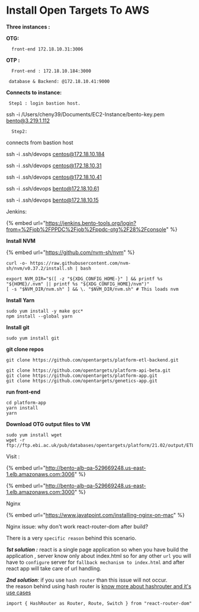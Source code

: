 # Install Open Targets To AWS

**Three instances :**

**OTG:**  

      front-end 172.18.10.31:3006

**OTP :** 

      Front-end : 172.18.10.184:3000

     database & Backend: @172.18.10.41:9000

**Connects to instance:**

     Step1 : login bastion host. 

ssh -i  /Users/cheny39/Documents/EC2-Instance/bento-key.pem bento@3.219.1.112

      Step2:   
connects from  bastion host

ssh -i .ssh/devops centos@172.18.10.184

ssh -i .ssh/devops centos@172.18.10.31

ssh -i .ssh/devops centos@172.18.10.41

ssh -i .ssh/devops bento@172.18.10.61

ssh -i .ssh/devops bento@172.18.10.15

Jenkins:

{% embed url="https://jenkins.bento-tools.org/login?from=%2Fjob%2FPPDC%2Fjob%2Fppdc-otg%2F28%2Fconsole" %}







**Install NVM**

{% embed url="https://github.com/nvm-sh/nvm" %}



```text
curl -o- https://raw.githubusercontent.com/nvm-sh/nvm/v0.37.2/install.sh | bash
```



```text
export NVM_DIR="$([ -z "${XDG_CONFIG_HOME-}" ] && printf %s "${HOME}/.nvm" || printf %s "${XDG_CONFIG_HOME}/nvm")"
[ -s "$NVM_DIR/nvm.sh" ] && \. "$NVM_DIR/nvm.sh" # This loads nvm
```





**Install Yarn**

```text
sudo yum install -y make gcc*
npm install --global yarn
```

**Install git**

```text
sudo yum install git
```



**git clone repos**

```text
git clone https://github.com/opentargets/platform-etl-backend.git
```

```text
git clone https://github.com/opentargets/platform-api-beta.git
git clone https://github.com/opentargets/platform-app.git
git clone https://github.com/opentargets/genetics-app.git
```

**run front-end**

```text
cd platform-app
yarn install
yarn
```

**Download OTG output files to VM**

```text
sudo yum install wget
wget -r ftp://ftp.ebi.ac.uk/pub/databases/opentargets/platform/21.02/output/ETL/

```

Visit :

{% embed url="http://bento-alb-qa-529669248.us-east-1.elb.amazonaws.com:3006" %}

{% embed url="http://bento-alb-qa-529669248.us-east-1.elb.amazonaws.com:3000" %}

Nginx 

{% embed url="https://www.javatpoint.com/installing-nginx-on-mac" %}

Nginx issue: why don't work react-router-dom after build?



There is a very `specific reason` behind this scenario.

_**1st solution :**_ react is a single page application so when you have build the application , server know only about index.html so for any other `url` you will have to `configure` server for `fallback mechanism to index.html` and after react app will take care of url handling.

_**2nd solution**_: if you use `hash router` than this issue will not occur.  
the reason behind using hash router is [know more about hashrouter and it's use cases](https://stackoverflow.com/a/51976069/8138584)

```text
import { HashRouter as Router, Route, Switch } from "react-router-dom" 
```

